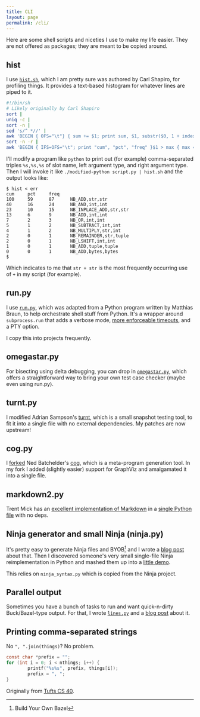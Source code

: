 ```yaml
---
title: CLI
layout: page
permalink: /cli/
---
```


Here are some shell scripts and niceties I use to make my life easier. They are
not offered as packages; they are meant to be copied around.

## hist

I use [`hist.sh`][hist], which I am pretty sure was authored by Carl Shapiro, for
profiling things. It provides a text-based histogram for whatever lines are
piped to it.

[hist]: https://gist.github.com/tekknolagi/e435e35e50a9425f0d3ebf8b7318eae4

```sh
#!/bin/sh
# Likely originally by Carl Shapiro
sort |
uniq -c |
sort -n |
sed 's/^ *//' |
awk 'BEGIN { OFS="\t"} { sum += $1; print sum, $1, substr($0, 1 + index($0, " ")) }' |
sort -n -r |
awk 'BEGIN { IFS=OFS="\t"; print "cum", "pct", "freq" }$1 > max { max = $1 }{ print int($1/max*100), int($2/max*100), $2, $3 }'
```

I'll modify a program like `python` to print out (for example) comma-separated
triples `%s,%s,%s` of slot name, left argument type, and right argument type.
Then I will invoke it like `./modified-python script.py | hist.sh` and the
output looks like:

```console?prompt=$
$ hist < err
cum     pct     freq
100     59      87      NB_ADD,str,str
40      16      24      NB_AND,int,int
23      10      15      NB_INPLACE_ADD,str,str
13      6       9       NB_ADD,int,int
7       2       3       NB_OR,int,int
5       1       2       NB_SUBTRACT,int,int
4       1       2       NB_MULTIPLY,str,int
2       0       1       NB_REMAINDER,str,tuple
2       0       1       NB_LSHIFT,int,int
1       0       1       NB_ADD,tuple,tuple
0       0       1       NB_ADD,bytes,bytes
$
```

Which indicates to me that `str + str` is the most frequently occurring use of
`+` in my script (for example).

## run.py

I use [`run.py`][runpy], which was adapted from a Python program written by
Matthias Braun, to help orchestrate shell stuff from Python. It's a wrapper
around `subprocess.run` that adds a verbose mode, [more enforceable
timeouts][timeouts], and a PTY option.

[runpy]: https://gist.github.com/tekknolagi/3b345cbc7035b8e10e50e7ec54cc7744

[timeouts]: https://bugs.python.org/issue37424

I copy this into projects frequently.

## omegastar.py

For bisecting using delta debugging, you can drop in
[`omegastar.py`][omegastar], which offers a straightforward way to bring your
own test case checker (maybe even using run.py).

[omegastar]: https://github.com/tekknolagi/omegastar

## turnt.py

I modified Adrian Sampson's [turnt][turnt-upstream], which is a small snapshot
testing tool, to fit it into a single file with no external dependencies. My
patches are now upstream!

[turnt-upstream]: https://github.com/cucapra/turnt

## cog.py

I [forked][cog-fork] Ned Batchelder's [cog][cog-upstream], which is a
meta-program generation tool. In my fork I added (slightly easier) support for
GraphViz and amalgamated it into a single file.

[cog-fork]: https://github.com/tekknolagi/cogdown

[cog-upstream]: https://github.com/nedbat/cog

## markdown2.py

Trent Mick has an [excellent implementation of
Markdown](https://github.com/trentm/python-markdown2) in a [single Python
file](https://github.com/trentm/python-markdown2/blob/master/lib/markdown2.py)
with no deps.

## Ninja generator and small Ninja (ninja.py)

It's pretty easy to generate Ninja files and BYOB[^byob] and I wrote a [blog
post](/blog/ninja-is-enough/) about that. Then I discovered someone's very
small single-file Ninja reimplementation in Python and mashed them up into a
[little demo](https://github.com/tekknolagi/ninja-demo).

[^byob]: Build Your Own Bazel

This relies on `ninja_syntax.py` which is copied from the Ninja project.

## Parallel output

Sometimes you have a bunch of tasks to run and want quick-n-dirty
Buck/Bazel-type output. For that, I wrote [`lines.py`][linespy] and a [blog
post](/blog/python-parallel-output/) about it.

[linespy]: https://gist.github.com/tekknolagi/4bee494a6e4483e4d849559ba53d067b

<script async id="asciicast-6xC2Q720qD5xpjNiVRhApzVRx" src="https://asciinema.org/a/6xC2Q720qD5xpjNiVRhApzVRx.js"></script>

## Printing comma-separated strings

No `", ".join(things)`? No problem.

```c
const char *prefix = "";
for (int i = 0; i < nthings; i++) {
        printf("%s%s", prefix, things[i]);
        prefix = ", ";
}
```

Originally from [Tufts CS 40](https://www.cs.tufts.edu/cs/40/docs/idioms.html).
